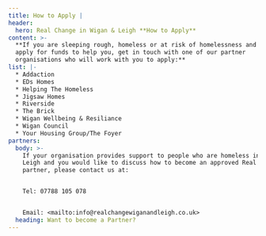 ```yaml
---
title: How to Apply |
header:
  hero: Real Change in Wigan & Leigh **How to Apply**
content: >-
  **If you are sleeping rough, homeless or at risk of homelessness and want to
  apply for funds to help you, get in touch with one of our partner
  organisations who will work with you to apply:**
list: |-
  * Addaction
  * EDs Homes
  * Helping The Homeless
  * Jigsaw Homes
  * Riverside
  * The Brick
  * Wigan Wellbeing & Resiliance
  * Wigan Council
  * Your Housing Group/The Foyer
partners:
  body: >-
    If your organisation provides support to people who are homeless in Wigan &
    Leigh and you would like to discuss how to become an approved Real Change
    partner, please contact us at:


    Tel: 07788 105 078


    Email: <mailto:info@realchangewiganandleigh.co.uk>
  heading: Want to become a Partner?
---
```


